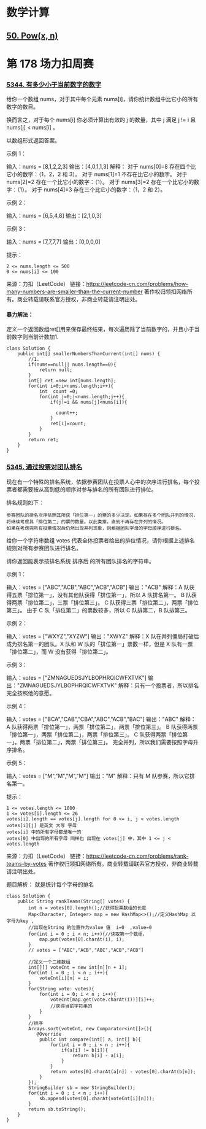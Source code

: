 # 数学计算



## [50. Pow(x, n)](https://leetcode-cn.com/problems/powx-n/)



#  第 178 场力扣周赛

### [5344. 有多少小于当前数字的数字](https://leetcode-cn.com/problems/how-many-numbers-are-smaller-than-the-current-number/)

给你一个数组 nums，对于其中每个元素 nums[i]，请你统计数组中比它小的所有数字的数目。

换而言之，对于每个 nums[i] 你必须计算出有效的 j 的数量，其中 j 满足 j != i 且 nums[j] < nums[i] 。

以数组形式返回答案。

示例 1：

输入：nums = [8,1,2,2,3]
输出：[4,0,1,1,3]
解释： 
对于 nums[0]=8 存在四个比它小的数字：（1，2，2 和 3）。 
对于 nums[1]=1 不存在比它小的数字。
对于 nums[2]=2 存在一个比它小的数字：（1）。 
对于 nums[3]=2 存在一个比它小的数字：（1）。 
对于 nums[4]=3 存在三个比它小的数字：（1，2 和 2）。


示例 2：

输入：nums = [6,5,4,8]
输出：[2,1,0,3]


示例 3：

输入：nums = [7,7,7,7]
输出：[0,0,0,0]




提示：


	2 <= nums.length <= 500
	0 <= nums[i] <= 100

来源：力扣（LeetCode）
链接：https://leetcode-cn.com/problems/how-many-numbers-are-smaller-than-the-current-number
著作权归领扣网络所有。商业转载请联系官方授权，非商业转载请注明出处。

#### 暴力解法：

定义一个返回数组ret[]用来保存最终结果，每次遍历除了当前数字的，并且小于当前数字则当前计数加1.

```
class Solution {
    public int[] smallerNumbersThanCurrent(int[] nums) {
        //1.
        if(nums==null|| nums.length==0){
            return null;
        }
        int[] ret =new int[nums.length];
        for(int i=0;i<nums.length;i++){
            int  count =0;
            for(int j=0;j<nums.length;j++){
                if(j!=i && nums[j]<nums[i]){
                    
                  count++;
                }
                ret[i]=count;
            }
        }
        return ret;
    }
}
```

### [5345. 通过投票对团队排名](https://leetcode-cn.com/problems/rank-teams-by-votes/)

现在有一个特殊的排名系统，依据参赛团队在投票人心中的次序进行排名，每个投票者都需要按从高到低的顺序对参与排名的所有团队进行排位。

排名规则如下：


	参赛团队的排名次序依照其所获「排位第一」的票的多少决定。如果存在多个团队并列的情况，将继续考虑其「排位第二」的票的数量。以此类推，直到不再存在并列的情况。
	如果在考虑完所有投票情况后仍然出现并列现象，则根据团队字母的字母顺序进行排名。


给你一个字符串数组 votes 代表全体投票者给出的排位情况，请你根据上述排名规则对所有参赛团队进行排名。

请你返回能表示按排名系统 排序后 的所有团队排名的字符串。

 

示例 1：

输入：votes = ["ABC","ACB","ABC","ACB","ACB"]
输出："ACB"
解释：A 队获得五票「排位第一」，没有其他队获得「排位第一」，所以 A 队排名第一。
B 队获得两票「排位第二」，三票「排位第三」。
C 队获得三票「排位第二」，两票「排位第三」。
由于 C 队「排位第二」的票数较多，所以 C 队排第二，B 队排第三。


示例 2：

输入：votes = ["WXYZ","XYZW"]
输出："XWYZ"
解释：X 队在并列僵局打破后成为排名第一的团队。X 队和 W 队的「排位第一」票数一样，但是 X 队有一票「排位第二」，而 W 没有获得「排位第二」。 


示例 3：

输入：votes = ["ZMNAGUEDSJYLBOPHRQICWFXTVK"]
输出："ZMNAGUEDSJYLBOPHRQICWFXTVK"
解释：只有一个投票者，所以排名完全按照他的意愿。


示例 4：

输入：votes = ["BCA","CAB","CBA","ABC","ACB","BAC"]
输出："ABC"
解释： 
A 队获得两票「排位第一」，两票「排位第二」，两票「排位第三」。
B 队获得两票「排位第一」，两票「排位第二」，两票「排位第三」。
C 队获得两票「排位第一」，两票「排位第二」，两票「排位第三」。
完全并列，所以我们需要按照字母升序排名。


示例 5：

输入：votes = ["M","M","M","M"]
输出："M"
解释：只有 M 队参赛，所以它排名第一。




提示：


	1 <= votes.length <= 1000
	1 <= votes[i].length <= 26
	votes[i].length == votes[j].length for 0 <= i, j < votes.length
	votes[i][j] 是英文 大写 字母
	votes[i] 中的所有字母都是唯一的
	votes[0] 中出现的所有字母 同样也 出现在 votes[j] 中，其中 1 <= j < votes.length

来源：力扣（LeetCode）
链接：https://leetcode-cn.com/problems/rank-teams-by-votes
著作权归领扣网络所有。商业转载请联系官方授权，非商业转载请注明出处。

题目解析： 就是统计每个字母的排名

```
class Solution {
    public String rankTeams(String[] votes) {
        int n = votes[0].length();//获得投票数组的长度
        Map<Character, Integer> map = new HashMap<>();//定义HashMap 以字母为key ,
        //出现在String 的位置作为value 值  i=0  ,value=0
        for(int i = 0 ; i < n; i++){//读取第一个数组，
            map.put(votes[0].charAt(i), i);
        }
        // votes = ["ABC","ACB","ABC","ACB","ACB"]
        
        //定义一个二维数组
        int[][] voteCnt = new int[n][n + 1];
        for(int i = 0 ; i < n ; i++){
            voteCnt[i][n] = i;
        }
        for(String vote: votes){
            for(int i = 0; i < n ; i++){
                voteCnt[map.get(vote.charAt(i))][i]++;
                //获得当前字符串的
            }
        }
        //排序
        Arrays.sort(voteCnt, new Comparator<int[]>(){
           @Override
            public int compare(int[] a, int[] b){
                for(int i = 0 ; i < n ; i++){
                    if(a[i] != b[i]){
                        return b[i] - a[i];
                    }
                }
                return votes[0].charAt(a[n]) - votes[0].charAt(b[n]);
            }
        });
        StringBuilder sb = new StringBuilder();
        for(int i = 0 ; i < n ; i++){
            sb.append(votes[0].charAt(voteCnt[i][n]));
        }
        return sb.toString();
    }
}
```

